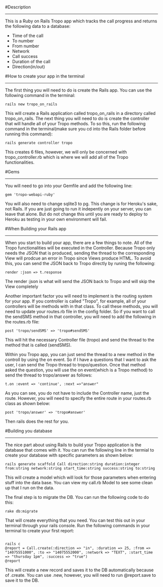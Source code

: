 #Description
***
This is a Ruby on Rails Tropo app which tracks the call progress and returns the following data to a database:

- Time of the call
- To number
- From number
- Network
- Call success
- Duration of the call
- Direction(in/out)

#How to create your app in the terminal
***
The first thing you will need to do is create the Rails app. You can use the following command in the terminal:    
<pre><code>rails new tropo_on_rails</code></pre>

This will create a Rails application called tropo_on_rails in a directory called tropo_on_rails. The next thing you will need to do is create the controller that will handle all of your Tropo methods. To so this, run the following command in the terminal(make sure you cd into the Rails folder before running this command):
<pre><code>rails generate controller tropo</code></pre>
    
This creates 6 files, however, we will only be concerned with tropo_controller.rb which is where we will add all of the Tropo functionalities.

#Gems
***
You will need to go into your Gemfile and add the following line:
    
<pre><code>gem 'tropo-webapi-ruby'</code></pre>

You will also need to change sqlite3 to pg. This change is for Heroku's sake, not Rails. If you are just going to run it indepently on your server, you can leave that alone. But do not change this until you are ready to deploy to Heroku as testing in your own environment will fail. 

#When Building your Rails app
***
When you start to build your app, there are a few things to note. All of the Tropo functionalities will be executed in the Controller. Because Tropo only needs the JSON that is produced, sending the thread to the corresponding View will prodcue an error in Tropo since Views produce HTML. To avoid this, you can send the JSON back to Tropo directly by runing the following:

<pre><code>render :json => t.response</code></pre>

The render :json is what will send the JSON back to Tropo and will skip the View completely

Another important factor you will need to implement is the routing system for your app. If you controller is called "Tropo", for example, all of your controllers will be methods with in that class. To call these methods, you will need to update your routes.rb file in the config folder. So if you want to call the sendSMS method in that controller, you will need to add the following in the routes.rb file:

<pre><code>post 'tropo/sendSMS' => 'tropo#sendSMS'</code></pre>

This will hit the necessary Controller file (tropo) and send the thread to the method that is called (sendSMS).

Within you Tropo app, you can just send the thread to a new method in the controll by using the on event. So if I have a questions that I want to ask the user, I can send the Tropo thread to tropo/question. Once that method asked the question, you will use the on event(which is a Tropo method) to send the thread to tropo/answer as follows:

<pre><code>t.on :event => 'continue', :next =>"answer"</code></pre>

As you can see, you do not have to include the Controller name, just the route. However, you will need to specify the entire route in your routes.rb class as shown below:

<pre><code>post 'tropo/answer' => 'tropo#answer'</code></pre>
    
Then rails does the rest for you.

#Building you database
***
The nice part about using Rails to build your Tropo application is the database that comes with it. You can run the following line in the termial to create your database with specific parameters as shown below:
    
<pre><code>rails generate scaffold Call direction:string duration:integer from:string network:string start_time:string success:string to:string</code></pre>

This will create a model which will look for those parameters when entering stuff into the data base. You can view my call.rb Model to see some clean up that I run on the data.

The final step is to migrate the DB. You can run the following code to do this:
    
<pre><code>rake db:migrate</code></pre>
    
That will create everything that you need. You can test this out in your terminal through your rails console. Run the following commands in your terminal to create your first report:
    
<pre><code>
rails c    
@report = Call.create(:direction => "in", :duration => 25, :from => "14075551000", :to => "14075552000", :network => "TEXT", :start_time => "thursday 1pm", :success => "true")    
@report
</code></pre>

This will create a new record and saves it to the DB automatically because of .create. You can use .new, however, you will need to run @report.save to save it to the DB.

